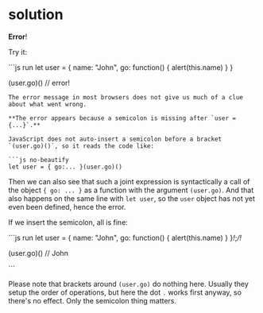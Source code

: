 # solution

**Error**!

Try it:

\`\`\`js run let user = { name: "John", go: function\(\) { alert\(this.name\) } }

\(user.go\)\(\) // error!

```text
The error message in most browsers does not give us much of a clue about what went wrong.

**The error appears because a semicolon is missing after `user = {...}`.**

JavaScript does not auto-insert a semicolon before a bracket `(user.go)()`, so it reads the code like:

```js no-beautify
let user = { go:... }(user.go)()
```

Then we can also see that such a joint expression is syntactically a call of the object `{ go: ... }` as a function with the argument `(user.go)`. And that also happens on the same line with `let user`, so the `user` object has not yet even been defined, hence the error.

If we insert the semicolon, all is fine:

\`\`\`js run let user = { name: "John", go: function\(\) { alert\(this.name\) } }_!_;_/!_

\(user.go\)\(\) // John

\`\`\`

Please note that brackets around `(user.go)` do nothing here. Usually they setup the order of operations, but here the dot `.` works first anyway, so there's no effect. Only the semicolon thing matters.

